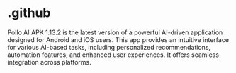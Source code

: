 # .github
Pollo AI APK 1.13.2 is the latest version of a powerful AI-driven application designed for Android and iOS users. This app provides an intuitive interface for various AI-based tasks, including personalized recommendations, automation features, and enhanced user experiences. It offers seamless integration across platforms.
